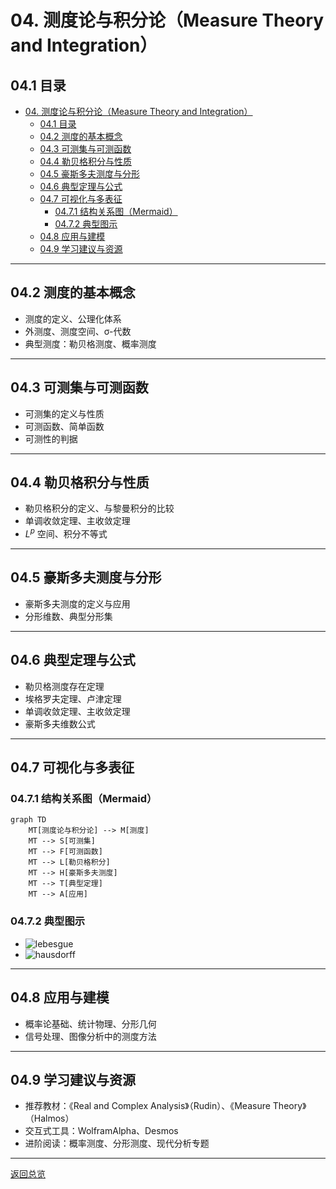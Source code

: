 # 04. 测度论与积分论（Measure Theory and Integration）

## 04.1 目录

- [04. 测度论与积分论（Measure Theory and Integration）](#04-测度论与积分论measure-theory-and-integration)
  - [04.1 目录](#041-目录)
  - [04.2 测度的基本概念](#042-测度的基本概念)
  - [04.3 可测集与可测函数](#043-可测集与可测函数)
  - [04.4 勒贝格积分与性质](#044-勒贝格积分与性质)
  - [04.5 豪斯多夫测度与分形](#045-豪斯多夫测度与分形)
  - [04.6 典型定理与公式](#046-典型定理与公式)
  - [04.7 可视化与多表征](#047-可视化与多表征)
    - [04.7.1 结构关系图（Mermaid）](#0471-结构关系图mermaid)
    - [04.7.2 典型图示](#0472-典型图示)
  - [04.8 应用与建模](#048-应用与建模)
  - [04.9 学习建议与资源](#049-学习建议与资源)

---

## 04.2 测度的基本概念

- 测度的定义、公理化体系
- 外测度、测度空间、σ-代数
- 典型测度：勒贝格测度、概率测度

---

## 04.3 可测集与可测函数

- 可测集的定义与性质
- 可测函数、简单函数
- 可测性的判据

---

## 04.4 勒贝格积分与性质

- 勒贝格积分的定义、与黎曼积分的比较
- 单调收敛定理、主收敛定理
- $L^p$ 空间、积分不等式

---

## 04.5 豪斯多夫测度与分形

- 豪斯多夫测度的定义与应用
- 分形维数、典型分形集

---

## 04.6 典型定理与公式

- 勒贝格测度存在定理
- 埃格罗夫定理、卢津定理
- 单调收敛定理、主收敛定理
- 豪斯多夫维数公式

---

## 04.7 可视化与多表征

### 04.7.1 结构关系图（Mermaid）

```mermaid
graph TD
    MT[测度论与积分论] --> M[测度]
    MT --> S[可测集]
    MT --> F[可测函数]
    MT --> L[勒贝格积分]
    MT --> H[豪斯多夫测度]
    MT --> T[典型定理]
    MT --> A[应用]
```

### 04.7.2 典型图示

- ![lebesgue](https://latex.codecogs.com/svg.image?\int_E%20f%20d\mu)
- ![hausdorff](https://latex.codecogs.com/svg.image?\mathcal{H}^s(E))

---

## 04.8 应用与建模

- 概率论基础、统计物理、分形几何
- 信号处理、图像分析中的测度方法

---

## 04.9 学习建议与资源

- 推荐教材：《Real and Complex Analysis》（Rudin）、《Measure Theory》（Halmos）
- 交互式工具：WolframAlpha、Desmos
- 进阶阅读：概率测度、分形测度、现代分析专题

---

[返回总览](./01-Overview.md)
